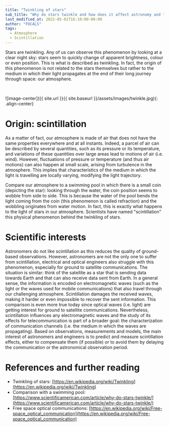 ```yaml
---
title: "Twinkling of stars"
sub_title: "Why do stars twinkle and how does it affect astronomy and telecommunications?"
last_modified_at: 2022-05-01T16:10:00-00:00
author: "FOCALS"
tags: 
  - Atmosphere
  - Scintillation
---
```

Stars are twinkling. Any of us can observe this phenomenon by looking at a clear night sky:
stars seem to quickly change of apparent brightness, colour or even position. This is what
is described as twinkling. In fact, the origin of this phenomenon is not related to the stars
themselves but rather to the medium in which their light propagates at the end of their
long journey through space: our atmosphere.


<img src="image.jpg" class="align-left" alt="">
<img src="image.jpg" class="align-center" alt="">
<img src="image.jpg" class="align-right" alt="">

![image-center]({{ site.url }}{{ site.baseurl }}/assets/images/twinkle.jpg){: .align-center}

# Origin: scintillation
As a matter of fact, our atmosphere
is made of air that does not
have the same properties everywhere
and at all instants. Indeed, a parcel of
air can be described by several quantities,
such as its pressure or its temperature,
and variations of these quantities
over large areas lead to motions
of air (i.e. wind). However, fluctuations
of pressure or temperature
(and thus air motions) can also happen
at small scale, arising from turbulence
in the atmosphere. This implies
that characteristics of the medium in
which the light is travelling are locally
varying, modifying the light trajectory.

Compare our atmosphere to a
swimming pool in which there is a
small coin (depicting the star): looking
through the water, the coin position
seems to wobble from side to
side. This is because the water of
the pool bends the light coming from
the coin (this phenomenon is called
refraction) and the wobbling originates
from water motion. In fact, this
is exactly what happens to the light
of stars in our atmosphere. Scientists
have named "scintillation" this physical
phenomenon behind the twinkling
of stars.

# Scientific interests
Astronomers do not like scintillation
as this reduces the quality of
ground-based observations. However,
astronomers are not the only one to
suffer from scintillation, electrical and optical engineers
also struggle with this phenomenon,
especially for ground to
satellite communications. The situation
is similar: think of the satellite
as a star that is sending data towards
Earth and that can also receive data
sent from Earth. In a general sense,
the information is encoded on electromagnetic
waves (such as the light or
the waves used for mobile communications)
that also travel through our
challenging atmosphere. Scintillation
damages the received waves, making
it harder or even impossible to recover
the sent information. This comparison
is even more true today since
optical waves (i.e. light) are getting
interest for ground to satellite communications.
Nevertheless, scintillation influences
any electromagnetic waves and
the study of its effects for telecommunication
is part of a broader
goal: the characterization of communication
channels (i.e. the medium
in which the waves are propagating).
Based on observations, measurements
and models, the main interest
of astronomers and engineers is to
predict and measure scintillation effects,
either to compensate them (if
possible) or to avoid them by delaying
the communication or the astronomical
observation period.

# References and further reading
- Twinkling of stars: [https://en.wikipedia.org/wiki/Twinkling](https://en.wikipedia.org/wiki/Twinkling)
- Comparison with a swimming pool: [https://www.scientificamerican.com/article/why-do-stars-twinkle/](https://www.scientificamerican.com/article/why-do-stars-twinkle/)
- Free space optical communications: [https://en.wikipedia.org/wiki/Free-space_optical_communication](https://en.wikipedia.org/wiki/Free-space_optical_communication)